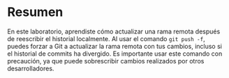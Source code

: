 # Resumen

En este laboratorio, aprendiste cómo actualizar una rama remota después de reescribir el historial localmente. Al usar el comando `git push -f`, puedes forzar a Git a actualizar la rama remota con tus cambios, incluso si el historial de commits ha divergido. Es importante usar este comando con precaución, ya que puede sobrescribir cambios realizados por otros desarrolladores.
